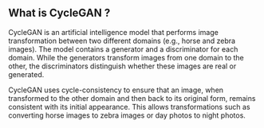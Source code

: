 ## What is CycleGAN ?


CycleGAN is an artificial intelligence model that performs image transformation between two different domains (e.g., horse and zebra images). The model contains a generator and a discriminator for each domain. While the generators transform images from one domain to the other, the discriminators distinguish whether these images are real or generated.

CycleGAN uses cycle-consistency to ensure that an image, when transformed to the other domain and then back to its original form, remains consistent with its initial appearance. This allows transformations such as converting horse images to zebra images or day photos to night photos.
